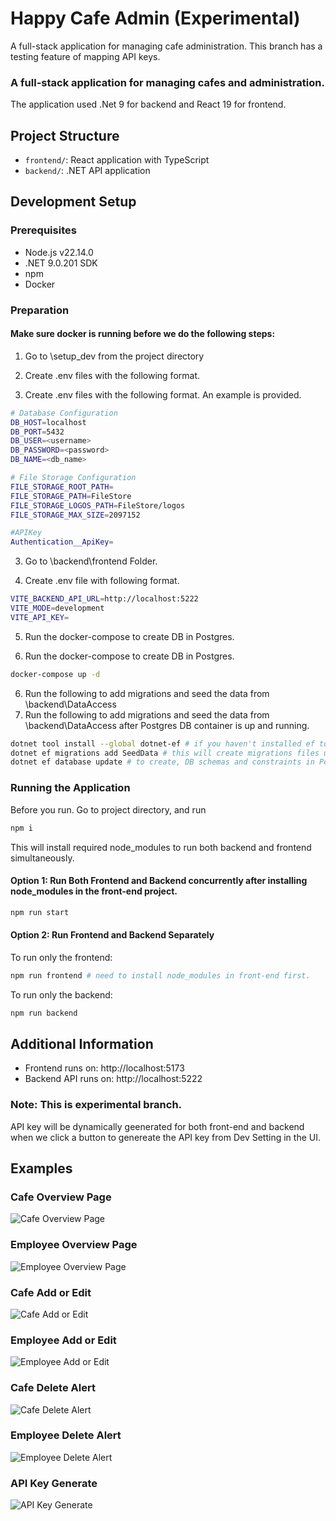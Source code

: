 # Happy Cafe Admin (Experimental)

A full-stack application for managing cafe administration.
This branch has a testing feature of mapping API keys.
### A full-stack application for managing cafes and administration.  
The application used .Net 9 for backend and React 19 for frontend.

## Project Structure

- `frontend/`: React application with TypeScript
- `backend/`: .NET API application

## Development Setup

### Prerequisites

- Node.js v22.14.0
- .NET 9.0.201 SDK
- npm
- Docker 

### Preparation

#### Make sure docker is running before we do the following steps:

1. Go to \setup_dev from the project <root> directory

2. Create .env files with the following format.

2. Create .env files with the following format. An example is provided.
```bash 
# Database Configuration
DB_HOST=localhost
DB_PORT=5432
DB_USER=<username>
DB_PASSWORD=<password>
DB_NAME=<db_name>

# File Storage Configuration
FILE_STORAGE_ROOT_PATH=
FILE_STORAGE_PATH=FileStore
FILE_STORAGE_LOGOS_PATH=FileStore/logos
FILE_STORAGE_MAX_SIZE=2097152

#APIKey
Authentication__ApiKey=
```
3. Go to \backend\frontend Folder.

4. Create .env file with following format.
```bash
VITE_BACKEND_API_URL=http://localhost:5222
VITE_MODE=development
VITE_API_KEY=
```
5. Run the docker-compose to create DB in Postgres. 

3. Run the docker-compose to create DB in Postgres. 
```bash
docker-compose up -d
```

6. Run the following to add migrations and seed the data from <Root>\backend\DataAccess
4. Run the following to add migrations and seed the data from <Root>\backend\DataAccess after Postgres DB container is up and running.
```bash
dotnet tool install --global dotnet-ef # if you haven't installed ef tool
dotnet ef migrations add SeedData # this will create migrations files under DataAccess/Migrations
dotnet ef database update # to create, DB schemas and constraints in Postgres
```

### Running the Application

Before you run. Go to project <Root> directory, and run 

```bash
npm i
```

This will install required node_modules to run both backend and frontend simultaneously.


#### Option 1: Run Both Frontend and Backend concurrently after installing node_modules in the front-end project.

```bash
npm run start
```

#### Option 2: Run Frontend and Backend Separately

To run only the frontend:

```bash
npm run frontend # need to install node_modules in front-end first.
```

To run only the backend:

```bash
npm run backend
```

## Additional Information

- Frontend runs on: http://localhost:5173
- Backend API runs on:  http://localhost:5222

### Note: This is experimental branch. 

API key will be dynamically geenerated for both front-end and backend when we click a button to genereate the API key from Dev Setting in the UI. 

## Examples

### Cafe Overview Page
![Cafe Overview Page](screenshots/cafe-page.png)

### Employee Overview Page
![Employee Overview Page](screenshots/employee-page.png)

### Cafe Add or Edit
![Cafe Add or Edit](screenshots/cafe-add-edit.png)

### Employee Add or Edit
![Employee Add or Edit](screenshots/employee-add-edit.png)

### Cafe Delete Alert
![Cafe Delete Alert](screenshots/cafe-delete.png)

### Employee Delete Alert
![Employee Delete Alert](screenshots/employee-delete.png)

### API Key Generate
![API Key Generate](screenshots/api-key-generate.png)
